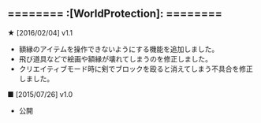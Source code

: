 ======== :[**WorldProtection**]: ========
-----------
**★** [2016/02/04] v1.1
- 額縁のアイテムを操作できないようにする機能を追加しました。
- 飛び道具などで絵画や額縁が壊れてしまうのを修正しました。
- クリエイティブモード時に剣でブロックを殴ると消えてしまう不具合を修正しました。

**■** [2015/07/26] v1.0
- 公開
